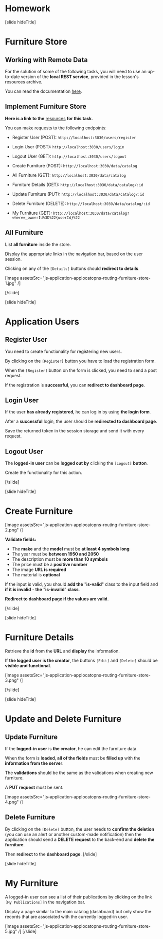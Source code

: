 # Homework

[slide hideTitle]
# Furniture Store

## Working with Remote Data

For the solution of some of the following tasks, you will need to use an up-to-date version of the **local REST service**, provided in the lesson's resources archive. 

You can read the documentation [here](https://github.com/softuni-practice-server/softuni-practice-server).

## Implement Furniture Store

**Here is a link to the** [resources](https://videos.softuni.org/resources/javascript/javascript-applications/JS-Applications-Routing.zip) **for this task.**

You can make requests to the following endpoints: 

- Register User (POST): `http://localhost:3030/users/register`
- Login User (POST): `http://localhost:3030/users/login`
- Logout User (GET): `http://localhost:3030/users/logout`

- Create Furniture (POST): `http://localhost:3030/data/catalog`
- All Furniture (GET): `http://localhost:3030/data/catalog`
- Furniture Details (GET): `http://localhost:3030/data/catalog/:id`
- Update Furniture (PUT): `http://localhost:3030/data/catalog/:id`
- Delete Furniture (DELETE): `http://localhost:3030/data/catalog/:id`
- My Furniture (GET): `http://localhost:3030/data/catalog?where=_ownerId%3D%22{userId}%22`

## All Furniture

List **all furniture** inside the store. 

Display the appropriate links in the navigation bar, based on the user session.

Clicking on any of the `[Details]` buttons should **redirect to details**.

[image assetsSrc="js-application-applocatopns-routing-furniture-store-1.jpg" /]

[/slide]

[slide hideTitle]

# Application Users

## Register User

You need to create functionality for registering new users. 

By clicking on the `[Register]` button you have to load the registration form. 

When the `[Register]` button on the form is clicked, you need to send a post request.

If the registration is **successful**, you can **redirect to dashboard page**.

## Login User

If the user **has already registered**, he can log in by using **the login form**. 

After a **successful** login, the user should be **redirected to dashboard page**. 

Save the returned token in the session storage and send it with every request.

## Logout User

The **logged-in user** can be **logged out by** clicking the `[Logout]` **button**. 

Create the functionality for this action.

[/slide]

[slide hideTitle]

# Create Furniture

[image assetsSrc="js-application-applocatopns-routing-furniture-store-2.png" /]

**Validate fields:**
- The **make** and the **model** must be **at least 4 symbols long**
- The year must be **between 1950 and 2050**
- The description must be **more than 10 symbols**
- The price must be a **positive number**
- The image **URL is required**
- The material is **optional**

If the input is valid, you should **add the** "**is-valid**" class to the input field and **if it is invalid** - **the** "**is-invalid**" **class**.

**Redirect to dashboard page if the values are valid.**

[/slide]

[slide hideTitle]
# Furniture Details

Retrieve the **id** from the **URL** and **display** the information. 

If **the logged user is the creator**, the buttons `[Edit]` and `[Delete]` should be **visible and functional**.

[image assetsSrc="js-application-applocatopns-routing-furniture-store-3.png" /]

[/slide]

[slide hideTitle]

# Update and Delete Furniture

## Update Furniture

If the **logged-in user** is **the creator**, he can edit the furniture data. 

When the form is **loaded**, **all of the fields** must be **filled up** with the **information from the server**.

The **validations** should be the same as the validations when creating new furniture.

A **PUT request** must be sent.

[image assetsSrc="js-application-applocatopns-routing-furniture-store-4.png" /]

## Delete Furniture

By clicking on the `[Delete]` button, the user needs to **confirm the deletion** (you can use an alert or another custom-made notification) then the application should send a **DELETE request** to the back-end and **delete the furniture**. 

Then **redirect** to the **dashboard page**.
[/slide]

[slide hideTitle]
# My Furniture
A logged-in user can see a list of their publications by clicking on the link `[My Publications]` in the navigation bar. 

Display a page similar to the main catalog (dashboard) but only show the records that are associated with the currently logged-in user.

[image assetsSrc="js-application-applocatopns-routing-furniture-store-5.jpg" /]
[/slide]
